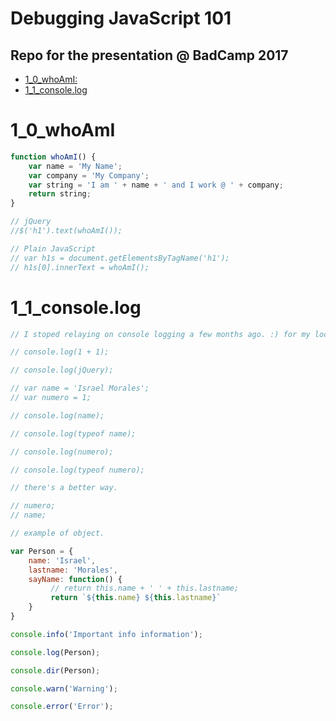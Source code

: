 # Debugging JavaScript 101

## Repo for the presentation @ BadCamp 2017

- [1_0_whoAmI:](#1_0_whoami)
- [1_1_console.log](#1_1_consolelog)


# 1_0_whoAmI

```javascript
function whoAmI() {
    var name = 'My Name';
    var company = 'My Company';
    var string = 'I am ' + name + ' and I work @ ' + company;
    return string;
}

// jQuery
//$('h1').text(whoAmI());

// Plain JavaScript
// var h1s = document.getElementsByTagName('h1');
// h1s[0].innerText = whoAmI();
```

# 1_1_console.log

```javascript
// I stoped relaying on console logging a few months ago. :) for my local development.

// console.log(1 + 1);

// console.log(jQuery);

// var name = 'Israel Morales';
// var numero = 1;

// console.log(name);

// console.log(typeof name);

// console.log(numero);

// console.log(typeof numero);

// there's a better way.

// numero;
// name;
```

```javascript
// example of object.

var Person = {
    name: 'Israel',
    lastname: 'Morales',
    sayName: function() {
         // return this.name + ' ' + this.lastname;
         return `${this.name} ${this.lastname}`
    }
}

console.info('Important info information');

console.log(Person);

console.dir(Person);

console.warn('Warning');

console.error('Error');
```


